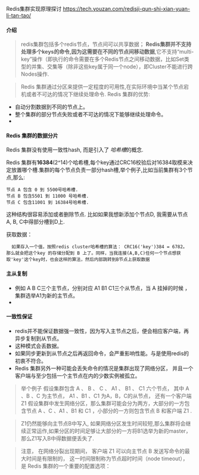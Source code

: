

Redis集群实现原理探讨
https://tech.youzan.com/redisji-qun-shi-xian-yuan-li-tan-tao/

#### 介绍

 > redis集群包括多个redis节点，节点间可以共享数据；
 **Redis集群并不支持处理多个keys的命令,因为这需要在不同的节点间移动数据**,它不支持“multi-key”操作（即执行的命令需要在多个Redis节点之间移动数据，比如Set类型的并集、交集等（除非这些key属于同一个node），即Cluster不能进行跨Nodes操作.

> Redis 集群通过分区来提供一定程度的可用性,在实际环境中当某个节点宕机或者不可达的情况下继续处理命令. Redis 集群的优势:

- 自动分割数据到不同的节点上。
- 整个集群的部分节点失败或者不可达的情况下能够继续处理命令。
- 

#### Redis 集群的数据分片

Redis 集群没有使用一致性hash, 而是引入了 *哈希槽*的概念.

Redis 集群有**16384**(2^14)个哈希槽,每个key通过CRC16校验后对16384取模来决定放置哪个槽.集群的每个节点负责一部分hash槽,举个例子,比如当前集群有3个节点,那么:


```
节点 A 包含 0 到 5500号哈希槽.
节点 B 包含5501 到 11000 号哈希槽.
节点 C 包含11001 到 16384号哈希槽.
```

这种结构很容易添加或者删除节点. 比如如果我想新添加个节点D, 我需要从节点 A, B, C中得部分槽到D上. 

获取数据：

      如果存入一个值，按照redis cluster哈希槽的算法： CRC16('key')384 = 6782。 那么就会把这个key 的存储分配到 B 上了。同样，当我连接(A,B,C)任何一个节点想获取'key'这个key时，也会这样的算法，然后内部跳转到B节点上获取数据

#### 主从复制

- 例如 A B C三个主节点，分别对应 A1 B1 C1三个从节点，当 A 挂掉的时候 ，集群选举A1为新的主节点。
- 

#### 一致性保证

- redis并不能保证数据强一致性，因为写入主节点之后，便会相应客户端，再异步复制到从节点。
- 这种模式会丢数据。
- 如果同步更新到从节点之后再返回命令，会严重影响性能。与是使用redis的初衷不符合。
- Redis 集群另外一种可能会丢失命令的情况是集群出现了网络分区， 并且一个客户端与至少包括一个主节点在内的少数实例被孤立。

> 举个例子 假设集群包含 A 、 B 、 C 、 A1 、 B1 、 C1 六个节点， 其中 A 、B 、C 为主节点， A1 、B1 、C1 为A，B，C的从节点， 还有一个客户端 Z1 假设集群中发生网络分区，那么集群可能会分为两方，大部分的一方包含节点 A 、C 、A1 、B1 和 C1 ，小部分的一方则包含节点 B 和客户端 Z1 .

> Z1仍然能够向主节点B中写入, 如果网络分区发生时间较短,那么集群将会继续正常运作,如果分区的时间足够让大部分的一方将B1选举为新的master，那么Z1写入B中得数据便丢失了.

> 注意， 在网络分裂出现期间， 客户端 Z1 可以向主节点 B 发送写命令的最大时间是有限制的， 这一时间限制称为节点超时时间（node timeout）， 是 Redis 集群的一个重要的配置选项：

